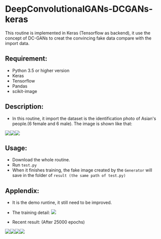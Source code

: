 # DeepConvolutionalGANs-DCGANs-keras
This routine is implemented in Keras (Tensorflow as backend), it use the concept of DC-GANs to creat the convincing fake data compare with the import data. 

## Requirement:
* Python 3.5 or higher version
* Keras
* Tensorflow
* Pandas
* scikit-image

## Description:
* In this routine, it import the dataset is the identification photo of Asian's people.(6 female and 6 male). The image is shown like that:

![](https://raw.githubusercontent.com/q145492675/DeepConvolutionalGANs-DCGANs-keras/master/DCGANs_keras/GANs_dataset/girl_7.jpg)![](https://raw.githubusercontent.com/q145492675/DeepConvolutionalGANs-DCGANs-keras/master/DCGANs_keras/GANs_dataset/man_3.jpg)![](https://raw.githubusercontent.com/q145492675/DeepConvolutionalGANs-DCGANs-keras/master/DCGANs_keras/GANs_dataset/man_8.jpg)

## Usage:
* Download the whole routine.
* Run `test.py` 
* When it finishes training, the fake image created by the `Generator` will save in the folder of `result (the same path of test.py)`

## Applendix:
* It is the demo runtine, it still need to be improved.

* The training detail:
![](https://raw.githubusercontent.com/q145492675/DCGANs-DeepConvolutionalGANs-keras/master/DCGANs_keras/training_detail.png)

* Recent result: (After 25000 epochs)

![](https://raw.githubusercontent.com/q145492675/DeepConvolutionalGANs-DCGANs-keras/master/DCGANs_keras/result/predict/_0.jpg)![](https://raw.githubusercontent.com/q145492675/DeepConvolutionalGANs-DCGANs-keras/master/DCGANs_keras/result/predict/_5.jpg)![](https://github.com/q145492675/DeepConvolutionalGANs-DCGANs-keras/blob/master/DCGANs_keras/result/predict/_9.jpg)![](https://raw.githubusercontent.com/q145492675/DeepConvolutionalGANs-DCGANs-keras/master/DCGANs_keras/result/predict/_8.jpg)
